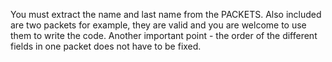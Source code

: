 You must extract the name and last name from the PACKETS.
Also included are two packets for example, they are valid and you are welcome to use them to write the code.
Another important point - the order of the different fields in one packet does not have to be fixed.
